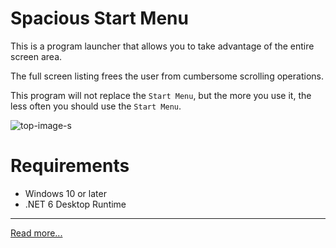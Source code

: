 # Spacious Start Menu

This is a program launcher that allows you to take advantage of the entire screen area.

The full screen listing frees the user from cumbersome scrolling operations.

This program will not replace the `Start Menu`, but the more you use it, the less often you should use the `Start Menu`.

![top-image-s](https://user-images.githubusercontent.com/99333667/181743230-8e773e87-4d8c-4907-8553-8886c8ed3cbe.png)

# Requirements

- Windows 10 or later
- .NET 6 Desktop Runtime

---

[Read more...](https://3xkesgjqsmeqlafumv9qikf8i9y7bf1d6njguxg.github.io/spacious-start-menu/)
